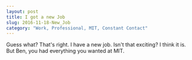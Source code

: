 ```yaml
---
layout: post
title: I got a new Job
slug: 2016-11-18-New_Job
category: "Work, Professional, MIT, Constant Contact"
---
```


Guess what? That's right. I have a new job. Isn't that exciting? I think it is.
But Ben, you had everything you wanted at MIT. 
